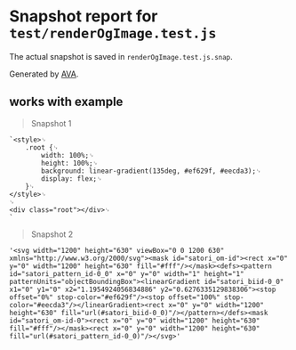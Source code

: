 # Snapshot report for `test/renderOgImage.test.js`

The actual snapshot is saved in `renderOgImage.test.js.snap`.

Generated by [AVA](https://avajs.dev).

## works with example

> Snapshot 1

    `<style>␊
        .root {␊
            width: 100%;␊
            height: 100%;␊
            background: linear-gradient(135deg, #ef629f, #eecda3);␊
            display: flex;␊
        }␊
    </style>␊
    ␊
    <div class="root"></div>␊
    `

> Snapshot 2

    '<svg width="1200" height="630" viewBox="0 0 1200 630" xmlns="http://www.w3.org/2000/svg"><mask id="satori_om-id"><rect x="0" y="0" width="1200" height="630" fill="#fff"/></mask><defs><pattern id="satori_pattern_id-0_0" x="0" y="0" width="1" height="1" patternUnits="objectBoundingBox"><linearGradient id="satori_biid-0_0" x1="0" y1="0" x2="1.1954924056834886" y2="0.6276335129838306"><stop offset="0%" stop-color="#ef629f"/><stop offset="100%" stop-color="#eecda3"/></linearGradient><rect x="0" y="0" width="1200" height="630" fill="url(#satori_biid-0_0)"/></pattern></defs><mask id="satori_om-id-0"><rect x="0" y="0" width="1200" height="630" fill="#fff"/></mask><rect x="0" y="0" width="1200" height="630" fill="url(#satori_pattern_id-0_0)"/></svg>'
